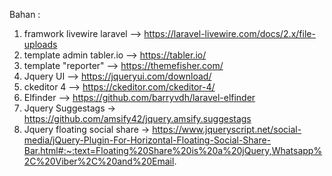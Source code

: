 Bahan : 

1. framwork livewire laravel --> https://laravel-livewire.com/docs/2.x/file-uploads
2. template admin tabler.io --> https://tabler.io/
3. template "reporter" --> https://themefisher.com/ 
4. Jquery UI --> https://jqueryui.com/download/
5. ckeditor 4 --> https://ckeditor.com/ckeditor-4/
6. Elfinder --> https://github.com/barryvdh/laravel-elfinder
7. Jquery Suggestags -> https://github.com/amsify42/jquery.amsify.suggestags
8. Jquery floating social share -> https://www.jqueryscript.net/social-media/jQuery-Plugin-For-Horizontal-Floating-Social-Share-Bar.html#:~:text=Floating%20Share%20is%20a%20jQuery,Whatsapp%2C%20Viber%2C%20and%20Email.

